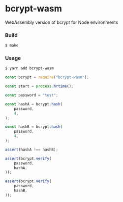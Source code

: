 # bcrypt-wasm

WebAssembly version of bcrypt for Node environments

### Build

```sh
$ make
```

### Usage

```sh
$ yarn add bcrypt-wasm
```

```javascript
const bcrypt = require("bcrypt-wasm");

const start = process.hrtime();

const password = "test";

const hashA = bcrypt.hash(
    password,
    4,
);

const hashB = bcrypt.hash(
    password,
    4,
);

assert(hashA !== hashB);

assert(bcrypt.verify(
    password,
    hashA,
));

assert(bcrypt.verify(
    password,
    hashB,
));
```
